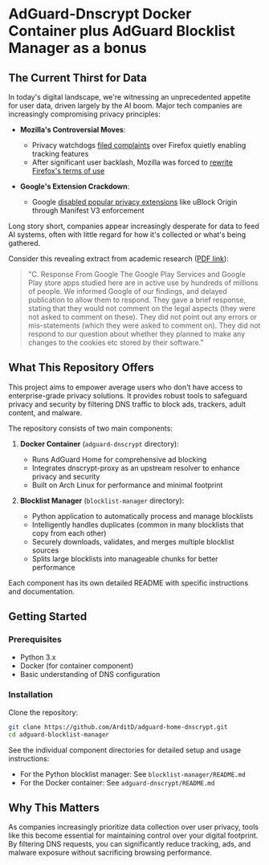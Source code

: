 # AdGuard-Dnscrypt Docker Container plus AdGuard Blocklist Manager as a bonus

## The Current Thirst for Data

In today's digital landscape, we're witnessing an unprecedented appetite for user data, driven largely by the AI boom. Major tech companies are increasingly compromising privacy principles:

- **Mozilla's Controversial Moves**: 
  - Privacy watchdogs [filed complaints](https://www.malwarebytes.com/blog/news/2024/09/privacy-watchdog-files-complaint-over-firefox-quietly-enabling-its-privacy-preserving-attribution) over Firefox quietly enabling tracking features
  - After significant user backlash, Mozilla was forced to [rewrite Firefox's terms of use](https://techcrunch.com/2025/03/03/mozilla-rewrites-firefoxs-terms-of-use-after-user-backlash/)

- **Google's Extension Crackdown**:
  - Google [disabled popular privacy extensions](https://www.theverge.com/news/622953/google-chrome-extensions-ublock-origin-disabled-manifest-v3) like uBlock Origin through Manifest V3 enforcement

Long story short, companies appear increasingly desperate for data to feed AI systems, often with little regard for how it's collected or what's being gathered.

Consider this revealing extract from academic research ([PDF link](https://www.scss.tcd.ie/Doug.Leith/pubs/cookies_identifiers_and_other_data.pdf)):

> "C. Response From Google
> The Google Play Services and Google Play store apps studied
> here are in active use by hundreds of millions of people. We
> informed Google of our findings, and delayed publication to
> allow them to respond. They gave a brief response, stating
> that they would not comment on the legal aspects (they were
> not asked to comment on these). They did not point out any
> errors or mis-statements (which they were asked to comment
> on). They did not respond to our question about whether they
> planned to make any changes to the cookies etc stored by their
> software."

## What This Repository Offers

This project aims to empower average users who don't have access to enterprise-grade privacy solutions. It provides robust tools to safeguard privacy and security by filtering DNS traffic to block ads, trackers, adult content, and malware.

The repository consists of two main components:

1. **Docker Container** (`adguard-dnscrypt` directory):
   - Runs AdGuard Home for comprehensive ad blocking
   - Integrates dnscrypt-proxy as an upstream resolver to enhance privacy and security
   - Built on Arch Linux for performance and minimal footprint

2. **Blocklist Manager** (`blocklist-manager` directory):
   - Python application to automatically process and manage blocklists
   - Intelligently handles duplicates (common in many blocklists that copy from each other)
   - Securely downloads, validates, and merges multiple blocklist sources
   - Splits large blocklists into manageable chunks for better performance

Each component has its own detailed README with specific instructions and documentation.

## Getting Started

### Prerequisites
- Python 3.x
- Docker (for container component)
- Basic understanding of DNS configuration

### Installation

Clone the repository:
   ```bash
   git clone https://github.com/ArditD/adguard-home-dnscrypt.git
   cd adguard-blocklist-manager
   ```

See the individual component directories for detailed setup and usage instructions:
- For the Python blocklist manager: See `blocklist-manager/README.md`
- For the Docker container: See `adguard-dnscrypt/README.md`

## Why This Matters

As companies increasingly prioritize data collection over user privacy, tools like this become essential for maintaining control over your digital footprint. 
By filtering DNS requests, you can significantly reduce tracking, ads, and malware exposure without sacrificing browsing performance.


